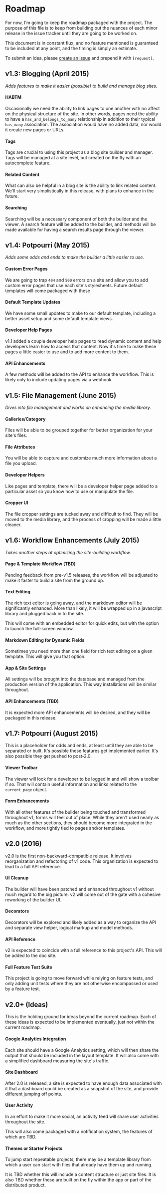Roadmap
=============

For now, I'm going to keep the roadmap packaged with the project. The purpose
of this file is to keep from building out the nuances of each minor release in
the issue tracker until they are going to be worked on.

This document is in constant flux, and no feature mentioned is guaranteed to be
included at any point, and the timing is simply an estimate.

To submit an idea, please [create an
issue](https://github.com/seancdavis/sapwood/issues/new) and prepend it with
`[request]`.

v1.3: Blogging (April 2015)
-------------

*Adds features to make it easier (possible) to build and manage blog sites.*

#### HABTM

Occasionally we need the ability to link pages to one another with no affect on
the physical structure of the site. In other words, pages need the ability to
have a `has_and_belongs_to_many` relationship in addition to their typical
`has_many` association. The association would have no added data, nor would it
create new pages or URLs.

#### Tags

Tags are crucial to using this project as a blog site builder and manager. Tags
will be managed at a site level, but created on the fly with an autocomplete
feature.

#### Related Content

What can also be helpful in a blog site is the ability to link related content.
We'll start very simplistically in this release, with plans to enhance in the
future.

#### Searching

Searching will be a necessary component of both the builder and the viewer. A
search feature will be added to the builder, and methods will be made available
for having a search results page through the viewer.

v1.4: Potpourri (May 2015)
-------------

*Adds some odds and ends to make the builder a little easier to use.*

#### Custom Error Pages

We are going to trap `404` and `500` errors on a site and allow you to add
custom error pages that use each site's stylesheets. Future default templates
will come packaged with these

#### Default Template Updates

We have some small updates to make to our default template, including a better
asset setup and some default template views.

#### Developer Help Pages

v1.1 added a couple developer help pages to read dynamic content and help
developers learn how to access that content. Now it's time to make these pages
a little easier to use and to add more content to them.

#### API Enhancements

A few methods will be added to the API to enhance the workflow. This is likely
only to include updating pages via a webhook.

v1.5: File Management (June 2015)
-------------

*Dives into file management and works on enhancing the media library.*

#### Galleries/Category

Files will be able to be grouped together for better organization for your
site's files.

#### File Attributes

You will be able to capture and customize much more information about a file
you upload.

#### Developer Helpers

Like pages and template, there will be a developer helper page added to a
particular asset so you know how to use or manipulate the file.

#### Cropper UI

The file cropper settings are tucked away and difficult to find. They will be
moved to the media library, and the process of cropping will be made a little
cleaner.

v1.6: Workflow Enhancements (July 2015)
-------------

*Takes another steps at optimizing the site-building workflow.*

#### Page & Template Workflow (TBD)

Pending feedback from pre-v1.5 releases, the workflow will be adjusted to make
it faster to build a site from the ground up.

#### Text Editing

The rich text editor is going away, and the markdown editor will be
significantly enhanced. More than likely, it will be wrapped up in a javascript
library and plugged back in to the site.

This will come with an embedded editor for quick edits, but with the option to
launch the full-screen window.

#### Markdown Editing for Dynamic Fields

Sometimes you need more than one field for rich text editing on a given
template. This will give you that option.

#### App & Site Settings

All settings will be brought into the database and managed from the production
version of the application. This way installations will be similar throughout.

#### API Enhancements (TBD)

It is expected more API enhancements will be desired, and they will be packaged
in this release.

v1.7: Potpourri (August 2015)
-------------

This is a placeholder for odds and ends, at least until they are able to be
separated or built. It's possible these features get implemented earlier. It's
also possible they get pushed to post-2.0.

#### Viewer Toolbar

The viewer will look for a developer to be logged in and will show a toolbar if
so. That will contain useful information and links related to the
`current_page` object.

#### Form Enhancements

With all other features of the builder being touched and transformed throughout
v1, forms will feel out of place. While they aren't used nearly as much as the
other sections, they should become more integrated in the workflow, and more
tightly tied to pages and/or templates.

v2.0 (2016)
-------------

v2.0 is the first non-backward-compatible release. It involves reorganization
and refactoring of v1 code. This organization is expected to lead to a full API
reference.

#### UI Cleanup

The builder will have been patched and enhanced throughout v1 without much
regard to the big picture. v2 will come out of the gate with a cohesive
reworking of the builder UI.

#### Decorators

Decorators will be explored and likely added as a way to organize the API and
separate view helper, logical markup and model methods.

#### API Reference

v2 is expected to coincide with a full reference to this project's API. This
will be added to the doc site.

#### Full Feature Test Suite

This project is going to move forward while relying on feature tests, and only
adding unit tests where they are not otherwise encompassed or used by a feature
test.

v2.0+ (Ideas)
-------------

This is the holding ground for ideas beyond the current roadmap. Each of these
ideas is expected to be implemented eventually, just not within the current
roadmap.

#### Google Analytics Integration

Each site should have a Google Analytics setting, which will then share the
output that should be included in the layout template. It will also come with a
simplified dashboard measuring the site's traffic.

#### Site Dashboard

After 2.0 is released, a site is expected to have enough data associated with
it that a dashboard could be created as a snapshot of the site, and provide
different jumping off points.

#### User Activity

In an effort to make it more social, an activity feed will share user
activities throughout the site.

This will also come packaged with a notification system, the features of which
are TBD.

#### Themes or Starter Projects

To jump start repeatable projects, there may be a template library from which a
user can start with files that already have them up and running.

It is TBD whether this will include a content structure or just site files. It
is also TBD whether these are built on the fly within the app or part of the
distributed product.
